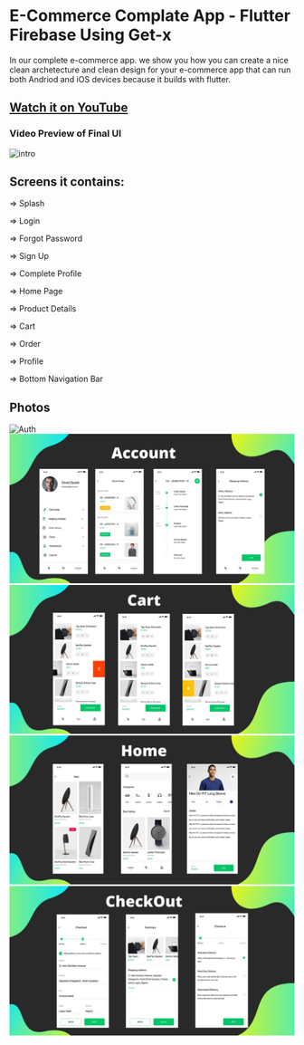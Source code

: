# E-Commerce Complate App - Flutter Firebase Using Get-x

In our complete e-commerce app.
we show you how you can create a nice
clean archetecture and clean design for your e-commerce app that can
run both Andriod and iOS devices because it builds with flutter.

## [Watch it on YouTube](https://www.youtube.com/playlist?list=PLV1fXIAyjeuZ2pOUkmHwzMJCJgCedrQJW)


### Video Preview of Final UI

![intro](https://user-images.githubusercontent.com/93432216/149979089-621b0887-2443-439a-b799-fa25b3644f49.gif)


## Screens it contains:

=> Splash

=> Login

=> Forgot Password

=> Sign Up

=> Complete Profile

=> Home Page

=> Product Details

=> Cart

=> Order

=> Profile

=> Bottom Navigation Bar

## Photos
![Auth](https://user-images.githubusercontent.com/93432216/149979388-89561805-c5c8-4c3f-a457-4cd377ed31b0.png)
![Preview](Account.png)
![Preview](Cart.png)
![Preview](Home.png)
![Preview](CheckOut.png)
